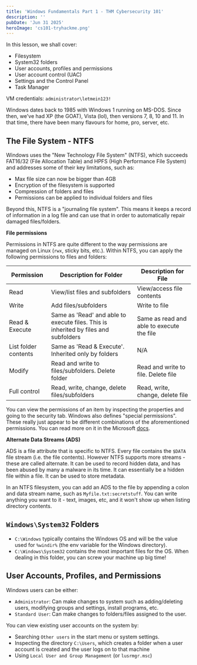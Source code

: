 ```yaml
---
title: 'Windows Fundamentals Part 1 - THM Cybersecurity 101'
description: ''
pubDate: 'Jun 31 2025'
heroImage: 'cs101-tryhackme.png'
---
```


In this lesson, we shall cover:
* Filesystem
* System32 folders
* User accounts, profiles and permissions
* User account control (UAC)
* Settings and the Control Panel
* Task Manager

VM credentials: `administrator\letmein123!`

Windows dates back to 1985 with Windows 1 running on MS-DOS. Since then, we've had XP (the GOAT), Vista (lol), then versions 7, 8, 10 and 11. In that time, there have been many flavours for home, pro, server, etc.


## The File System - NTFS

Windows uses the "New Technology File System" (NTFS), which succeeds FAT16/32 (File Allocation Table) and HPFS (High Performance File System) and addresses some of their key limitations, such as:
* Max file size can now be bigger than 4GB
* Encryption of the filesystem is supported
* Compression of folders and files
* Permissions can be applied to individual folders and files

Beyond this, NTFS is a "journaling file system". This means it keeps a record of information in a log file and can use that in order to automatically repair damaged files/folders.


**File permissions**

Permissions in NTFS are quite different to the way permissions are managed on Linux (`rwx`, sticky bits, etc.). Within NTFS, you can apply the following permissions to files and folders:

| Permission | Description for Folder | Description for File |
| ---------- | ---------------------- | -------------------- |
| Read | View/list files and subfolders | View/access file contents |
| Write | Add files/subfolders | Write to file |
| Read & Execute | Same as 'Read' and able to execute files. This is inherited by files and subfolders | Same as read and able to execute the file |
| List folder contents | Same as 'Read & Execute'. Inherited only by folders | N/A |
| Modify | Read and write to files/subfolders. Delete folder | Read and write to file. Delete file |
| Full control | Read, write, change, delete files/subfolders | Read, write, change, delete file|

You can view the permissions of an item by inspecting the properties and going to the security tab. Windows also defines "special permissions". These really just appear to be different combinations of the aforementioned permissions. You can read more on it in the Microsoft [docs](https://learn.microsoft.com/en-us/previous-versions/windows/it-pro/windows-2000-server/bb727008(v=technet.10)?redirectedfrom=MSDN).


**Alternate Data Streams (ADS)**

ADS is a file attribute that is specific to NTFS. Every file contains the `$DATA` file stream (i.e. the file contents). However NTFS supports more streams - these are called alternate. It can be used to record hidden data, and has been abused by many a malware in its time. It can essentially be a hidden file within a file. It can be used to store metadata. 

In an NTFS filesystem, you can add an ADS to the file by appending a colon and data stream name, such as `Myfile.txt:secretstuff`. You can write anything you want to it - text, images, etc, and it won't show up when listing directory contents.

## `Windows\System32` Folders

* `C:\Windows` typically contains the Windows OS and will be the value used for `%windir%` (the env variable for the Windows directory).
* `C:\Windows\System32` contains the most important files for the OS. When dealing in this folder, you can screw your machine up big time!

## User Accounts, Profiles, and Permissions

Windows users can be either:
* `Administrator`: Can make changes to system such as adding/deleting users, modifying groups and settings, install programs, etc. 
* `Standard User`: Can make changes to folders/files assigned to the user.

You can view existing user accounts on the system by:
* Searching `Other users` in the start menu or system settings. 
* Inspecting the directory `C:\Users`, which creates a folder when a user account is created and the user logs on to that machine
* Using `Local User and Group Management` (or `lusrmgr.msc`)